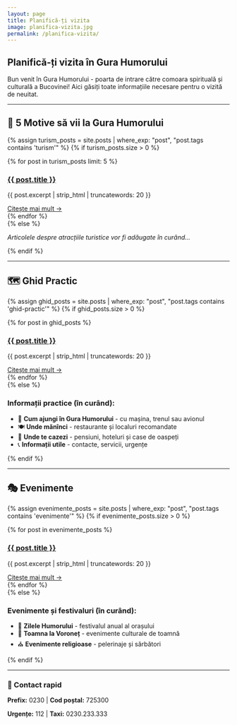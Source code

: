 ```yaml
---
layout: page
title: Planifică-ți vizita
image: planifica-vizita.jpg
permalink: /planifica-vizita/
---
```


## Planifică-ți vizita în Gura Humorului

Bun venit în Gura Humorului - poarta de intrare către comoara spirituală și culturală a Bucovinei! Aici găsiți toate informațiile necesare pentru o vizită de neuitat.

---

## 🎯 5 Motive să vii la Gura Humorului

{% assign turism_posts = site.posts | where_exp: "post", "post.tags contains 'turism'" %}
{% if turism_posts.size > 0 %}
<div class="posts-grid">
{% for post in turism_posts limit: 5 %}
  <article class="post-card">
    <h3><a href="{{ post.url | prepend: site.baseurl }}">{{ post.title }}</a></h3>
    <p>{{ post.excerpt | strip_html | truncatewords: 20 }}</p>
    <a href="{{ post.url | prepend: site.baseurl }}" class="read-more">Citește mai mult →</a>
  </article>
{% endfor %}
</div>
{% else %}
<p><em>Articolele despre atracțiile turistice vor fi adăugate în curând...</em></p>
{% endif %}

---

## 🗺️ Ghid Practic

{% assign ghid_posts = site.posts | where_exp: "post", "post.tags contains 'ghid-practic'" %}
{% if ghid_posts.size > 0 %}
<div class="posts-grid">
{% for post in ghid_posts %}
  <article class="post-card">
    <h3><a href="{{ post.url | prepend: site.baseurl }}">{{ post.title }}</a></h3>
    <p>{{ post.excerpt | strip_html | truncatewords: 20 }}</p>
    <a href="{{ post.url | prepend: site.baseurl }}" class="read-more">Citește mai mult →</a>
  </article>
{% endfor %}
</div>
{% else %}
<div class="ghid-sectiuni">
  <h3>Informații practice (în curând):</h3>
  <ul>
    <li>🚗 <strong>Cum ajungi în Gura Humorului</strong> - cu mașina, trenul sau avionul</li>
    <li>🍽️ <strong>Unde mănînci</strong> - restaurante și localuri recomandate</li>
    <li>🏨 <strong>Unde te cazezi</strong> - pensiuni, hoteluri și case de oaspeți</li>
    <li>📞 <strong>Informații utile</strong> - contacte, servicii, urgențe</li>
  </ul>
</div>
{% endif %}

---

## 🎭 Evenimente

{% assign evenimente_posts = site.posts | where_exp: "post", "post.tags contains 'evenimente'" %}
{% if evenimente_posts.size > 0 %}
<div class="posts-grid">
{% for post in evenimente_posts %}
  <article class="post-card">
    <h3><a href="{{ post.url | prepend: site.baseurl }}">{{ post.title }}</a></h3>
    <p>{{ post.excerpt | strip_html | truncatewords: 20 }}</p>
    <a href="{{ post.url | prepend: site.baseurl }}" class="read-more">Citește mai mult →</a>
  </article>
{% endfor %}
</div>
{% else %}
<div class="evenimente-info">
  <h3>Evenimente și festivaluri (în curând):</h3>
  <ul>
    <li>🎪 <strong>Zilele Humorului</strong> - festivalul anual al orașului</li>
    <li>🍂 <strong>Toamna la Voroneț</strong> - evenimente culturale de toamnă</li>
    <li>⛪ <strong>Evenimente religioase</strong> - pelerinaje și sărbători</li>
  </ul>
</div>
{% endif %}

---

<div class="contact-rapid">
  <h3>📱 Contact rapid</h3>
  <p><strong>Prefix:</strong> 0230 | <strong>Cod poștal:</strong> 725300</p>
  <p><strong>Urgențe:</strong> 112 | <strong>Taxi:</strong> 0230.233.333</p>
</div>
